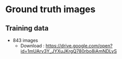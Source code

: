 # Ground truth images
## Training data
- 843 images
	- Download : https://drive.google.com/open?id=1mUArv3Y_JYXuJKrgQ780rbo8iAmNDLyS 